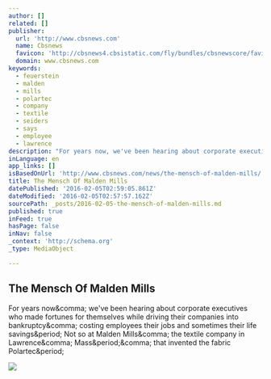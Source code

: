 ```yaml
---
author: []
related: []
publisher:
  url: 'http://www.cbsnews.com'
  name: Cbsnews
  favicon: 'http://cbsnews4.cbsistatic.com/fly/bundles/cbsnewscore/favicon.ico?v=c140e313760fece85d93330107efe4cfb966e9f6'
  domain: www.cbsnews.com
keywords:
  - feuerstein
  - malden
  - mills
  - polartec
  - company
  - textile
  - seiders
  - says
  - employee
  - lawrence
description: "For years now, we've been hearing about corporate executives who made fortunes for themselves while driving their companies into bankruptcy, costing employees their jobs and sometimes their life savings. Not so at Malden Mills, the textile company in Lawrence, Mass., that invented the fabric Polartec."
inLanguage: en
app_links: []
isBasedOnUrl: 'http://www.cbsnews.com/news/the-mensch-of-malden-mills/'
title: The Mensch Of Malden Mills
datePublished: '2016-02-05T02:59:05.861Z'
dateModified: '2016-02-05T02:57:57.162Z'
sourcePath: _posts/2016-02-05-the-mensch-of-malden-mills.md
published: true
inFeed: true
hasPage: false
inNav: false
_context: 'http://schema.org'
_type: MediaObject

---
```

<article style=""><h1>The Mensch Of Malden Mills</h1><p>For years now&amp;comma; we've been hearing about corporate executives who made fortunes for themselves while driving their companies into bankruptcy&amp;comma; costing employees their jobs and sometimes their life savings&amp;period; Not so at Malden Mills&amp;comma; the textile company in Lawrence&amp;comma; Mass&amp;period;&amp;comma; that invented the fabric Polartec&amp;period;</p><img src="http://cbsnews2.cbsistatic.com/hub/i/r/2009/11/11/ccc7baf7-a642-11e2-a3f0-029118418759/thumbnail/620x350/975ed991c21b56ce7fc409f5bf2e5b22/image5616439x.jpg" /></article>